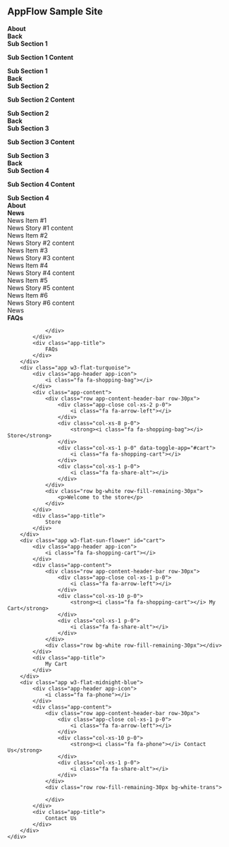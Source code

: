 <script src="{{%20site.baseurl%20}}/SampleSite.js" type="text/javascript"></script>
<link href="{{ site.baseurl }}/css/SampleSite.css" rel="stylesheet">


<div class="header w3-flat-wisteria">
    <h2>AppFlow Sample Site</h2>
</div>
<div class="w3-flat-peter-river">
    <div class="app-tray app-size-auto" id="MainTray">
        <div class="app w3-flat-emerald">
            <div class="app-header app-icon">
                <i class="fa fa-info-circle"></i>
            </div>
            <div class="app-content">
                <div class="row app-content-header-bar row-30px">
                    <div class="app-close col-xs-1 p-0">
                        <i class="fa fa-arrow-left"></i>
                    </div>
                    <div class="col-xs-10 p-0">
                        <strong>About</strong>
                    </div>
                    <div class="col-xs-1 p-0">
                        <i class="fa fa-share-alt"></i>
                    </div>
                </div>
                <div class="row row-fill-remaining-30px">
                    <div class="app-tray app-size-auto app-open-80 blured blured-dark app-shadowed p-0" id="AboutSubTray">
                        <div class="app w3-flat-turquoise app-square glass app-span-2 app-height-span-2">
                            <div class="app-header"></div>
                            <div class="app-content">
                                <div class="row app-content-header-bar">
                                    <div class="app-close btn col-xs-12">
                                        <strong>Back</strong>
                                    </div>
                                    <div class="col-xs-12 p-0">
                                        <strong>Sub Section 1</strong>
                                    </div>
                                </div>
                                <div class="row bg-white-trans">
                                    <p><strong>Sub Section 1 Content</strong></p>
                                </div>
                            </div>
                            <div class="app-title">
                                <strong>Sub Section 1</strong>
                            </div>
                        </div>
                        <div class="app w3-flat-turquoise app-square glass app-span-2 app-height-span-2">
                            <div class="app-header"></div>
                            <div class="app-content">
                                <div class="row app-content-header-bar">
                                    <div class="app-close btn col-xs-12">
                                        <strong>Back</strong>
                                    </div>
                                    <div class="col-xs-12 p-0">
                                        <strong>Sub Section 2</strong>
                                    </div>
                                </div>
                                <div class="row bg-white-trans">
                                    <p><strong>Sub Section 2 Content</strong></p>
                                </div>
                            </div>
                            <div class="app-title">
                                <strong>Sub Section 2</strong>
                            </div>
                        </div>
                        <div class="app w3-flat-turquoise app-square glass app-span-2 app-height-span-2">
                            <div class="app-header"></div>
                            <div class="app-content">
                                <div class="row app-content-header-bar">
                                    <div class="app-close btn col-xs-12">
                                        <strong>Back</strong>
                                    </div>
                                    <div class="col-xs-12 p-0">
                                        <strong>Sub Section 3</strong>
                                    </div>
                                </div>
                                <div class="row bg-white-trans">
                                    <p><strong>Sub Section 3 Content</strong></p>
                                </div>
                            </div>
                            <div class="app-title">
                                <strong>Sub Section 3</strong>
                            </div>
                        </div>
                        <div class="app w3-flat-turquoise app-square glass app-span-2 app-height-span-2">
                            <div class="app-header"></div>
                            <div class="app-content">
                                <div class="row app-content-header-bar">
                                    <div class="app-close btn col-xs-12">
                                        <strong>Back</strong>
                                    </div>
                                    <div class="col-xs-12 p-0">
                                        <strong>Sub Section 4</strong>
                                    </div>
                                </div>
                                <div class="row bg-white-trans">
                                    <p><strong>Sub Section 4 Content</strong></p>
                                </div>
                            </div>
                            <div class="app-title">
                                <strong>Sub Section 4</strong>
                            </div>
                        </div>
                    </div>
                </div>
            </div>
            <div class="app-title">
                <strong>About</strong>
            </div>
        </div>
        <div class="app w3-flat-alizarin">
            <div class="app-header app-icon">
                <strong><i class="fa fa-newspaper-o"></i></strong>
            </div>
            <div class="app-content">
                <div class="row app-content-header-bar row-30px">
                    <div class="app-close col-xs-1 p-0">
                        <strong><i class="fa fa-arrow-left"></i></strong>
                    </div>
                    <div class="col-xs-10 p-0">
                        <strong><i class="fa fa-newspaper-o"></i> News</strong>
                    </div>
                    <div class="col-xs-1 p-0">
                        <i class="fa fa-share-alt"></i>
                    </div>
                </div>
                <div class="row bg-white-trans row-fill-remaining-30px">
                    <div class="col-xs-12 col-sm-6 col-md-3">
                        <div class="panel">
                            <div class="panel-heading w3-flat-pomegranate">
                                News Item #1
                            </div>
                            <div class="panel-body">
                                News Story #1 content
                            </div>
                        </div>
                    </div>
                    <div class="col-xs-12 col-sm-6 col-md-3">
                        <div class="panel">
                            <div class="panel-heading w3-flat-alizarin">
                                News Item #2
                            </div>
                            <div class="panel-body">
                                News Story #2 content
                            </div>
                        </div>
                    </div>
                    <div class="col-xs-12 col-sm-6 col-md-3">
                        <div class="panel">
                            <div class="panel-heading w3-flat-pumpkin">
                                News Item #3
                            </div>
                            <div class="panel-body">
                                News Story #3 content
                            </div>
                        </div>
                    </div>
                    <div class="col-xs-12 col-sm-6 col-md-3">
                        <div class="panel">
                            <div class="panel-heading w3-flat-carrot">
                                News Item #4
                            </div>
                            <div class="panel-body">
                                News Story #4 content
                            </div>
                        </div>
                    </div>
                    <div class="col-xs-12 col-sm-6 col-md-3">
                        <div class="panel">
                            <div class="panel-heading w3-flat-orange">
                                News Item #5
                            </div>
                            <div class="panel-body">
                                News Story #5 content
                            </div>
                        </div>
                    </div>
                    <div class="col-xs-12 col-sm-6 col-md-3">
                        <div class="panel">
                            <div class="panel-heading w3-flat-sun-flower">
                                News Item #6
                            </div>
                            <div class="panel-body">
                                News Story #6 content
                            </div>
                        </div>
                    </div>
                </div>
            </div>
            <div class="app-title">
                News
            </div>
        </div>
        <div class="app w3-flat-wisteria">
            <div class="app-header app-icon">
                <i class="fa fa-question-circle"></i>
            </div>
            <div class="app-content">
                <div class="row app-content-header-bar row-30px">
                    <div class="app-close col-xs-1 p-0">
                        <i class="fa fa-arrow-left"></i>
                    </div>
                    <div class="col-xs-10 p-0">
                        <strong><i class="fa fa-question-circle"></i> FAQs</strong>
                    </div>
                    <div class="col-xs-1 p-0">
                        <i class="fa fa-share-alt"></i>
                    </div>
                </div>
                <div class="row row-fill-remaining-30px bg-white-trans">
                 
                </div>
            </div>
            <div class="app-title">
                FAQs
            </div>
        </div>
        <div class="app w3-flat-turquoise">
            <div class="app-header app-icon">
                <i class="fa fa-shopping-bag"></i>
            </div>
            <div class="app-content">
                <div class="row app-content-header-bar row-30px">
                    <div class="app-close col-xs-2 p-0">
                        <i class="fa fa-arrow-left"></i>
                    </div>
                    <div class="col-xs-8 p-0">
                        <strong><i class="fa fa-shopping-bag"></i> Store</strong>
                    </div>
                    <div class="col-xs-1 p-0" data-toggle-app="#cart">
                        <i class="fa fa-shopping-cart"></i>
                    </div>
                    <div class="col-xs-1 p-0">
                        <i class="fa fa-share-alt"></i>
                    </div>
                </div>
                <div class="row bg-white row-fill-remaining-30px">
                    <p>Welcome to the store</p>
                </div>
            </div>
            <div class="app-title">
                Store
            </div>
        </div>
        <div class="app w3-flat-sun-flower" id="cart">
            <div class="app-header app-icon">
                <i class="fa fa-shopping-cart"></i>
            </div>
            <div class="app-content">
                <div class="row app-content-header-bar row-30px">
                    <div class="app-close col-xs-1 p-0">
                        <i class="fa fa-arrow-left"></i>
                    </div>
                    <div class="col-xs-10 p-0">
                        <strong><i class="fa fa-shopping-cart"></i> My Cart</strong>
                    </div>
                    <div class="col-xs-1 p-0">
                        <i class="fa fa-share-alt"></i>
                    </div>
                </div>
                <div class="row bg-white row-fill-remaining-30px"></div>
            </div>
            <div class="app-title">
                My Cart
            </div>
        </div>
        <div class="app w3-flat-midnight-blue">
            <div class="app-header app-icon">
                <i class="fa fa-phone"></i>
            </div>
            <div class="app-content">
                <div class="row app-content-header-bar row-30px">
                    <div class="app-close col-xs-1 p-0">
                        <i class="fa fa-arrow-left"></i>
                    </div>
                    <div class="col-xs-10 p-0">
                        <strong><i class="fa fa-phone"></i> Contact Us</strong>
                    </div>
                    <div class="col-xs-1 p-0">
                        <i class="fa fa-share-alt"></i>
                    </div>
                </div>
                <div class="row row-fill-remaining-30px bg-white-trans">
                 
                </div>
            </div>
            <div class="app-title">
                Contact Us
            </div>
        </div>
    </div>
</div>
